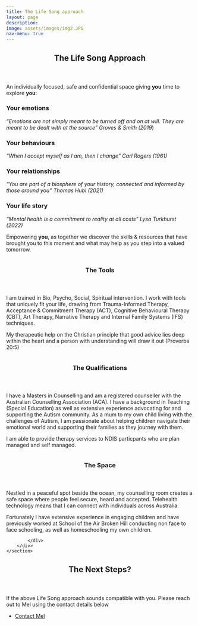 ```yaml
---
title: The Life Song approach
layout: page
description:
image: assets/images/img2.JPG
nav-menu: true
---
```


<!-- Main -->
<div id="main">

<!-- One -->
<section id="one">
	<div class="inner">
		<header class="major">
			<h2>The Life Song Approach</h2>
		</header>
		<p>An individually focused, safe and confidential space giving <b>you</b> time to explore <b>you</b>:</p>
	<div class="row">
	<div class="3u 10u$(small)"><h3>Your emotions</h3><p><i>“Emotions are not simply meant to be turned off and on at will. They are meant to be dealt with at the source” Groves & Smith (2019</i>)</p></div>
	<div class="3u 10u$(small)"><h3>Your behaviours</h3><p><i>“When I accept myself as I am, then I change” Carl Rogers (1961)</i></p></div>
	<div class="3u 10u$(small)"><h3>Your relationships</h3><p><i>“You are part of a biosphere of your history, connected and informed by those around you” Thomas Hubl (2021)</i></p></div>
	<div class="3u 10u$(small)"><h3>Your life story</h3><p><i>“Mental health is a commitment to reality at all costs” Lysa Turkhurst (2022)</i></p></div>
	</div>
	<p>Empowering <b>you</b>, as together we discover the skills & resources that have brought you to this moment and what may help as you step into a valued tomorrow.</p>
</div>
</section>

<!-- Two -->
<section id="two" class="spotlights">
	<section>
		<div class="image">
			<img src="{% link assets/images/img8.jpg %}" alt="" data-position="center center" />
		</div>
		<div class="content">
			<div class="inner">
				<header class="major">
					<h3>The Tools</h3>
				</header>
				<p>I am trained in Bio, Psycho, Social, Spiritual intervention. I work with tools that uniquely fit your life, drawing from Trauma-Informed Therapy, Acceptance & Commitment Therapy (ACT), Cognitive Behavioural Therapy (CBT), Art Therapy, Narrative Therapy and Internal Family Systems (IFS) techniques.</p> 
				<p>My therapeutic help on the Christian principle that good advice lies deep within the heart and a person with understanding will draw it out (Proverbs 20:5)</p>
			</div>
		</div>
	</section>
	<section>
		<div class="image">
			<img src="{% link assets/images/mel01.JPG %}" alt="" data-position="top center" />
		</div>
		<div class="content">
			<div class="inner">
				<header class="major">
					<h3>The Qualifications</h3>
				</header>
				<p>I have a Masters in Counselling and am a registered counseller with the Australian Counselling Association (ACA). I have a background in Teaching (Special Education) as well as extensive experience advocating for and supporting the Autism community. As a mum to my own child living with the challenges of Autism, I am passionate about helping children navigate their emotional world and supporting their families as they journey with them. </p>
				<p>I am able to provide therapy services to NDIS particpants who are plan managed and self managed.</p>
			</div>
		</div>
	</section>
	<section>
		<div class="image">
			<img src="{% link assets/images/img11.jpg %}" alt="" data-position="25% 25%" />
		</div>
		<div class="content">
			<div class="inner">
				<header class="major">
					<h3>The Space </h3>
				</header>
				<p>Nestled in a peaceful spot beside the ocean, my counselling room creates a safe space where people feel secure, heard and accepted. Telehealth technology means that I can connect with individuals across Australia.</p> 
				<p>Fortunately I have extensive experience in engaging children and have previously worked at School of the Air Broken Hill conducting non face to face schooling, as well as homeschooling my own children.</p>
				
			</div>
		</div>
	</section>
</section>

<!-- Three -->
<section id="three">
	<div class="inner">
		<header class="major">
			<h2>The Next Steps?</h2>
		</header>
		<p>If the above Life Song approach sounds compatible with you. Please reach out to Mel using the contact details below</p>
		<ul class="actions">
			<li><a href="#contact" class="button next scrolly">Contact Mel</a></li>
		</ul>
	</div>
</section>

</div>

